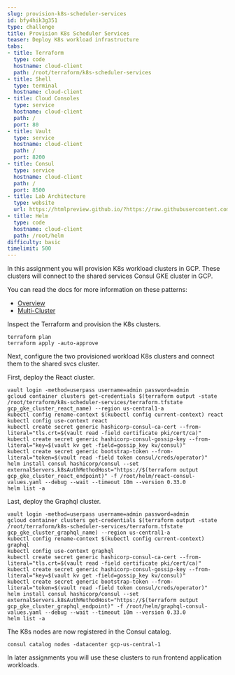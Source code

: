 ```yaml
---
slug: provision-k8s-scheduler-services
id: bfy4hik3g351
type: challenge
title: Provision K8s Scheduler Services
teaser: Deploy K8s workload infrastructure
tabs:
- title: Terraform
  type: code
  hostname: cloud-client
  path: /root/terraform/k8s-scheduler-services
- title: Shell
  type: terminal
  hostname: cloud-client
- title: Cloud Consoles
  type: service
  hostname: cloud-client
  path: /
  port: 80
- title: Vault
  type: service
  hostname: cloud-client
  path: /
  port: 8200
- title: Consul
  type: service
  hostname: cloud-client
  path: /
  port: 8500
- title: Lab Architecture
  type: website
  url: https://htmlpreview.github.io/?https://raw.githubusercontent.com/hashicorp/field-workshops-consul/blob/master/instruqt-tracks/multi-cloud-service-networking-with-consul/assets/diagrams/diagrams.html
- title: Helm
  type: code
  hostname: cloud-client
  path: /root/helm
difficulty: basic
timelimit: 500
---
```

In this assignment you will provision K8s workload clusters in GCP.
These clusters will connect to the shared services Consul GKE cluster in GCP. <br>

You can read the docs for more information on these patterns: <br>

* [Overview](https://www.consul.io/docs/k8s)
* [Multi-Cluster](https://www.consul.io/docs/k8s/installation/multi-cluster)

Inspect the Terraform and provision the K8s clusters. <br>

```
terraform plan
terraform apply -auto-approve
```

Next, configure the two provisioned workload K8s clusters and connect them to the shared svcs cluster.


First, deploy the React cluster. <br>

```
vault login -method=userpass username=admin password=admin
gcloud container clusters get-credentials $(terraform output -state /root/terraform/k8s-scheduler-services/terraform.tfstate gcp_gke_cluster_react_name) --region us-central1-a
kubectl config rename-context $(kubectl config current-context) react
kubectl config use-context react
kubectl create secret generic hashicorp-consul-ca-cert --from-literal="tls.crt=$(vault read -field certificate pki/cert/ca)"
kubectl create secret generic hashicorp-consul-gossip-key --from-literal="key=$(vault kv get -field=gossip_key kv/consul)"
kubectl create secret generic bootstrap-token --from-literal="token=$(vault read -field token consul/creds/operator)"
helm install consul hashicorp/consul --set externalServers.k8sAuthMethodHost="https://$(terraform output gcp_gke_cluster_react_endpoint)" -f /root/helm/react-consul-values.yaml --debug --wait --timeout 10m --version 0.33.0
helm list -a
```

Last, deploy the Graphql cluster. <br>

```
vault login -method=userpass username=admin password=admin
gcloud container clusters get-credentials $(terraform output -state /root/terraform/k8s-scheduler-services/terraform.tfstate gcp_gke_cluster_graphql_name) --region us-central1-a
kubectl config rename-context $(kubectl config current-context) graphql
kubectl config use-context graphql
kubectl create secret generic hashicorp-consul-ca-cert --from-literal="tls.crt=$(vault read -field certificate pki/cert/ca)"
kubectl create secret generic hashicorp-consul-gossip-key --from-literal="key=$(vault kv get -field=gossip_key kv/consul)"
kubectl create secret generic bootstrap-token --from-literal="token=$(vault read -field token consul/creds/operator)"
helm install consul hashicorp/consul --set externalServers.k8sAuthMethodHost="https://$(terraform output gcp_gke_cluster_graphql_endpoint)" -f /root/helm/graphql-consul-values.yaml --debug --wait --timeout 10m --version 0.33.0
helm list -a
```

The K8s nodes are now registered in the Consul catalog.

```
consul catalog nodes -datacenter gcp-us-central-1
```

In later assignments you will use these clusters to run frontend application workloads.
